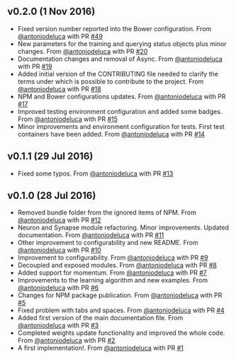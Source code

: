 ## v0.2.0 (1 Nov 2016)

* Fixed version number reported into the Bower configuration. From [@antoniodeluca](https://github.com/antoniodeluca) with PR [#49](https://github.com/antoniodeluca/dn2a.js/pull/49)
* New parameters for the training and querying status objects plus minor changes. From [@antoniodeluca](https://github.com/antoniodeluca) with PR [#20](https://github.com/antoniodeluca/dn2a.js/pull/20)
* Documentation changes and removal of Async. From [@antoniodeluca](https://github.com/antoniodeluca) with PR [#19](https://github.com/antoniodeluca/dn2a.js/pull/19)
* Added initial version of the CONTRIBUTING file needed to clarify the terms under which is possible to contribute to the project. From [@antoniodeluca](https://github.com/antoniodeluca) with PR [#18](https://github.com/antoniodeluca/dn2a.js/pull/18)
* NPM and Bower configurations updates. From [@antoniodeluca](https://github.com/antoniodeluca) with PR [#17](https://github.com/antoniodeluca/dn2a.js/pull/17)
* Improved testing environment configuration and added some badges. From [@antoniodeluca](https://github.com/antoniodeluca) with PR [#15](https://github.com/antoniodeluca/dn2a.js/pull/15)
* Minor improvements and environment configuration for tests. First test containers have been added. From [@antoniodeluca](https://github.com/antoniodeluca) with PR [#14](https://github.com/antoniodeluca/dn2a.js/pull/14)

## v0.1.1 (29 Jul 2016)

* Fixed some typos. From [@antoniodeluca](https://github.com/antoniodeluca) with PR [#13](https://github.com/antoniodeluca/dn2a.js/pull/13)

## v0.1.0 (28 Jul 2016)

* Removed bundle folder from the ignored items of NPM. From [@antoniodeluca](https://github.com/antoniodeluca) with PR [#12](https://github.com/antoniodeluca/dn2a.js/pull/12)
* Neuron and Synapse module refactoring. Minor improvements. Updated documentation. From [@antoniodeluca](https://github.com/antoniodeluca) with PR [#11](https://github.com/antoniodeluca/dn2a.js/pull/11)
* Other improvement to configurability and new README. From [@antoniodeluca](https://github.com/antoniodeluca) with PR [#10](https://github.com/antoniodeluca/dn2a.js/pull/10)
* Improvement to configurability. From [@antoniodeluca](https://github.com/antoniodeluca) with PR [#9](https://github.com/antoniodeluca/dn2a.js/pull/9)
* Decoupled and exposed modules. From [@antoniodeluca](https://github.com/antoniodeluca) with PR [#8](https://github.com/antoniodeluca/dn2a.js/pull/8)
* Added support for momentum. From [@antoniodeluca](https://github.com/antoniodeluca) with PR [#7](https://github.com/antoniodeluca/dn2a.js/pull/7)
* Improvements to the learning algorithm and new examples. From [@antoniodeluca](https://github.com/antoniodeluca) with PR [#6](https://github.com/antoniodeluca/dn2a.js/pull/6)
* Changes for NPM package publication. From [@antoniodeluca](https://github.com/antoniodeluca) with PR [#5](https://github.com/antoniodeluca/dn2a.js/pull/5)
* Fixed problem with tabs and spaces. From [@antoniodeluca](https://github.com/antoniodeluca) with PR [#4](https://github.com/antoniodeluca/dn2a.js/pull/4)
* Added first version of the main documentation file. From [@antoniodeluca](https://github.com/antoniodeluca) with PR [#3](https://github.com/antoniodeluca/dn2a.js/pull/3)
* Completed weights update functionality and improved the whole code. From [@antoniodeluca](https://github.com/antoniodeluca) with PR [#2](https://github.com/antoniodeluca/dn2a.js/pull/2)
* A first implementation!. From [@antoniodeluca](https://github.com/antoniodeluca) with PR [#1](https://github.com/antoniodeluca/dn2a.js/pull/1)
